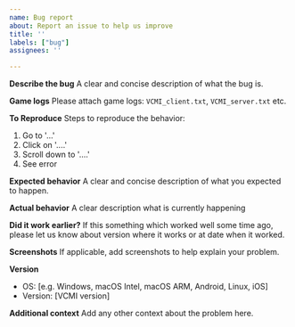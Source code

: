 ```yaml
---
name: Bug report
about: Report an issue to help us improve
title: ''
labels: ["bug"]
assignees: ''

---
```


**Describe the bug**
A clear and concise description of what the bug is.

**Game logs**
Please attach game logs: `VCMI_client.txt`, `VCMI_server.txt` etc.

**To Reproduce**
Steps to reproduce the behavior:

1. Go to '...'
2. Click on '....'
3. Scroll down to '....'
4. See error

**Expected behavior**
A clear and concise description of what you expected to happen.

**Actual behavior**
A clear description what is currently happening

**Did it work earlier?**
If this something which worked well some time ago, please let us know about version where it works or at date when it worked.

**Screenshots**
If applicable, add screenshots to help explain your problem.

**Version**

- OS: [e.g. Windows, macOS Intel, macOS ARM, Android, Linux, iOS]
- Version: [VCMI version]

**Additional context**
Add any other context about the problem here.
